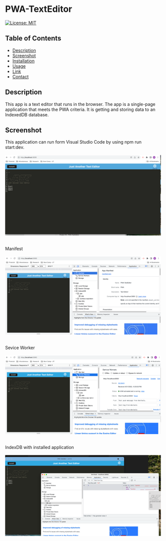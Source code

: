 # PWA-TextEditor
[![License: MIT](https://img.shields.io/badge/License-MIT-yellow.svg)](https://opensource.org/licenses/MIT)

## Table of Contents
  - [Description](#description)
  - [Screenshot](#screenshot)
  - [Installation](#installation)
  - [Usage](#usage)
  - [Link](#link)
  - [Contact](#contact)

## Description
This app is a text editor that runs in the browser. The app is a single-page application that meets the PWA criteria.
It is getting and storing data to an IndexedDB database. 

## Screenshot
This application can run form Visual Studio Code by using npm run start:dev. <br/> <br/>
![localhost](./assets/Screenshot_pwa_app.png) <br/> <br/> 

Manifest <br/> <br/>
![localhost](./assets/Screenshot_manifest.png) <br/> <br/> 

Sevice Worker <br/> <br/>
![localhost](./assets/Screenshot_ServiceWorkers.png) <br/> <br/> 

IndexDB with installed application <br/> <br/>
![localhost](./assets/Screenshot_Ins_IndexedDB.png) <br/> <br/> 
